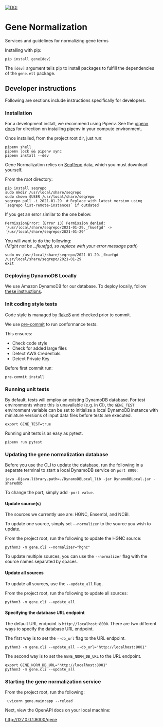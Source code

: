 [![DOI](https://zenodo.org/badge/309797998.svg)](https://zenodo.org/badge/latestdoi/309797998)

# Gene Normalization
Services and guidelines for normalizing gene terms

Installing with pip:

```commandline
pip install gene[dev]
```

The `[dev]` argument tells pip to install packages to fulfill the dependencies of the `gene.etl` package.

## Developer instructions
Following are sections include instructions specifically for developers.

### Installation
For a development install, we recommend using Pipenv. See the
[pipenv docs](https://pipenv-fork.readthedocs.io/en/latest/#install-pipenv-today)
for direction on installing pipenv in your compute environment.

Once installed, from the project root dir, just run:

```commandline
pipenv shell
pipenv lock && pipenv sync
pipenv install --dev
```

Gene Normalization relies on [SeqRepo](https://github.com/biocommons/biocommons.seqrepo) data, which you must download yourself.

From the _root_ directory:
```
pip install seqrepo
sudo mkdir /usr/local/share/seqrepo
sudo chown $USER /usr/local/share/seqrepo
seqrepo pull -i 2021-01-29  # Replace with latest version using `seqrepo list-remote-instances` if outdated
```

If you get an error similar to the one below:
```
PermissionError: [Error 13] Permission denied: '/usr/local/share/seqrepo/2021-01-29._fkuefgd' -> '/usr/local/share/seqrepo/2021-01-29'
```

You will want to do the following:\
(*Might not be ._fkuefgd, so replace with your error message path*)
```console
sudo mv /usr/local/share/seqrepo/2021-01-29._fkuefgd /usr/local/share/seqrepo/2021-01-29
exit
```

### Deploying DynamoDB Locally

We use Amazon DynamoDB for our database. To deploy locally, follow [these instructions](https://docs.aws.amazon.com/amazondynamodb/latest/developerguide/DynamoDBLocal.DownloadingAndRunning.html).

### Init coding style tests

Code style is managed by [flake8](https://github.com/PyCQA/flake8) and checked prior to commit.

We use [pre-commit](https://pre-commit.com/#usage) to run conformance tests.

This ensures:

* Check code style
* Check for added large files
* Detect AWS Credentials
* Detect Private Key

Before first commit run:

```commandline
pre-commit install
```


### Running unit tests

By default, tests will employ an existing DynamoDB database. For test environments where this is unavailable (e.g. in CI), the `GENE_TEST` environment variable can be set to initialize a local DynamoDB instance with miniature versions of input data files before tests are executed.

```commandline
export GENE_TEST=true
```

Running unit tests is as easy as pytest.

```commandline
pipenv run pytest
```

### Updating the gene normalization database

Before you use the CLI to update the database, run the following in a separate terminal to start a local DynamoDB service on `port 8000`:

```
java -Djava.library.path=./DynamoDBLocal_lib -jar DynamoDBLocal.jar -sharedDb
```

To change the port, simply add `-port value`.

#### Update source(s)
The sources we currently use are: HGNC, Ensembl, and NCBI.

To update one source, simply set `--normalizer` to the source you wish to update.

From the project root, run the following to update the HGNC source:

```commandline
python3 -m gene.cli --normalizer="hgnc"
```

To update multiple sources, you can use the `--normalizer` flag with the source names separated by spaces.

#### Update all sources

To update all sources, use the `--update_all` flag.

From the project root, run the following to update all sources:

```commandline
python3 -m gene.cli --update_all
```

#### Specifying the database URL endpoint
The default URL endpoint is `http://localhost:8000`.
There are two different ways to specify the database URL endpoint.

The first way is to set the `--db_url` flag to the URL endpoint.
```commandline
python3 -m gene.cli --update_all --db_url="http://localhost:8001"
```

The second way is to set the `GENE_NORM_DB_URL` to the URL endpoint.
```commandline
export GENE_NORM_DB_URL="http://localhost:8001"
python3 -m gene.cli --update_all
```

### Starting the gene normalization service
From the project root, run the following:
```commandline
 uvicorn gene.main:app --reload
```

Next, view the OpenAPI docs on your local machine:

http://127.0.0.1:8000/gene
